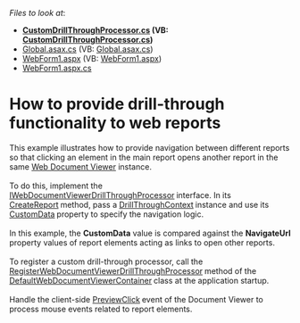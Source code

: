 <!-- default file list -->
*Files to look at*:

* **[CustomDrillThroughProcessor.cs](./CS/WebApplication1/CustomDrillThroughProcessor.cs) (VB: [CustomDrillThroughProcessor.cs](./VB/WebApplication1/CustomDrillThroughProcessor.vb))**
* [Global.asax.cs](./CS/WebApplication1/Global.asax.cs) (VB: [Global.asax.cs](./VB/WebApplication1/Global.asax.cs))
* [WebForm1.aspx](./CS/WebApplication1/WebForm1.aspx) (VB: [WebForm1.aspx](./VB/WebApplication1/WebForm1.aspx))
* [WebForm1.aspx.cs](./CS/WebApplication1/WebForm1.aspx.cs)
<!-- default file list end -->
# How to provide drill-through functionality to web reports


This example illustrates how to provide navigation between different reports so that clicking an element in the main report opens another report in the same <a href="https://documentation.devexpress.com/#XtraReports/CustomDocument17738">Web Document Viewer</a> instance.<br><br>To do this, implement the <a href="https://documentation.devexpress.com/#XtraReports/clsDevExpressXtraReportsWebWebDocumentViewerIWebDocumentViewerDrillThroughProcessortopic">IWebDocumentViewerDrillThroughProcessor</a><strong> </strong>interface. In its <a href="https://documentation.devexpress.com/#XtraReports/DevExpressXtraReportsWebWebDocumentViewerIWebDocumentViewerDrillThroughProcessor_CreateReporttopic">CreateReport</a><strong> </strong>method, pass a <a href="https://documentation.devexpress.com/#XtraReports/clsDevExpressXtraReportsWebWebDocumentViewerDrillThroughContexttopic">DrillThroughContext</a><strong> </strong>instance and use its <a href="https://documentation.devexpress.com/#XtraReports/DevExpressXtraReportsWebWebDocumentViewerDrillThroughContext_CustomDatatopic">CustomData</a><strong> </strong>property to specify the navigation logic.<br><br>In this example, the <strong>CustomData</strong> value is compared against the <strong>NavigateUrl</strong> property values of report elements acting as links to open other reports.<br><br>To register a custom drill-through processor, call the <a href="https://documentation.devexpress.com/#XtraReports/DevExpressXtraReportsWebWebDocumentViewerDefaultWebDocumentViewerContainer_RegisterWebDocumentViewerDrillThroughProcessor~T~topic">RegisterWebDocumentViewerDrillThroughProcessor</a><strong> </strong>method of the <a href="https://documentation.devexpress.com/#XtraReports/clsDevExpressXtraReportsWebWebDocumentViewerDefaultWebDocumentViewerContainertopic">DefaultWebDocumentViewerContainer</a><strong> </strong>class at the application startup.<br><br>Handle the client-side <a href="https://documentation.devexpress.com/XtraReports/DevExpress.XtraReports.Web.Scripts.ASPxClientWebDocumentViewer.PreviewClick.event">PreviewClick</a><strong> </strong>event of the Document Viewer to process mouse events related to report elements.

<br/>


